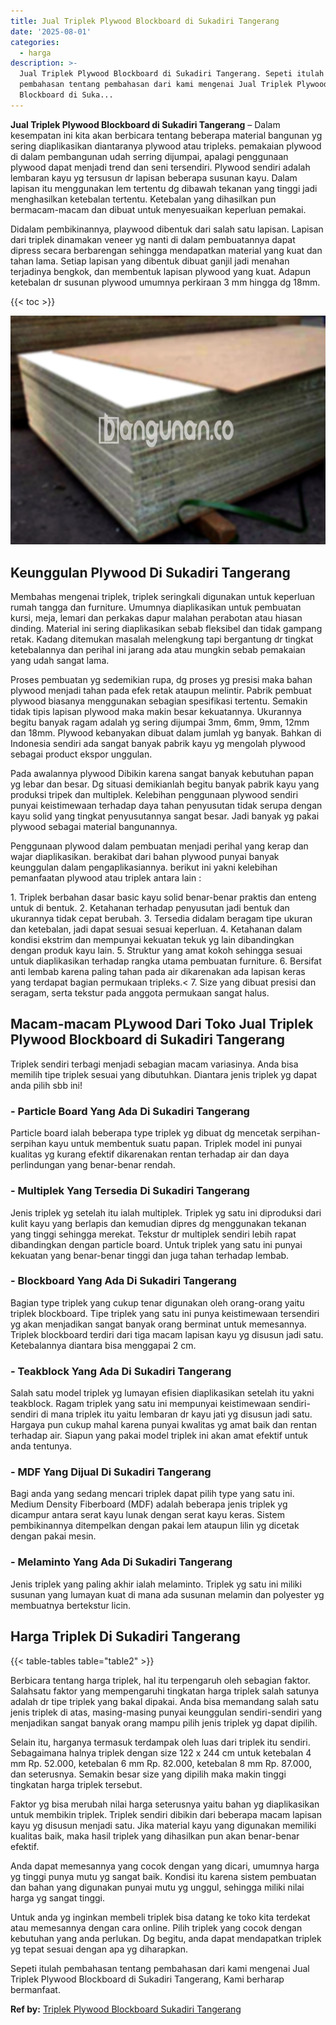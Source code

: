 ```yaml
---
title: Jual Triplek Plywood Blockboard di Sukadiri Tangerang
date: '2025-08-01'
categories:
  - harga
description: >-
  Jual Triplek Plywood Blockboard di Sukadiri Tangerang. Sepeti itulah
  pembahasan tentang pembahasan dari kami mengenai Jual Triplek Plywood
  Blockboard di Suka...
---
```


**Jual Triplek Plywood Blockboard di Sukadiri Tangerang** – Dalam kesempatan ini kita akan berbicara tentang beberapa material bangunan yg sering diaplikasikan diantaranya plywood atau tripleks. pemakaian plywood di dalam pembangunan udah serring dijumpai, apalagi penggunaan plywood dapat menjadi trend dan seni tersendiri. Plywood sendiri adalah lembaran kayu yg tersusun dr lapisan beberapa susunan kayu. Dalam lapisan itu menggunakan lem tertentu dg dibawah tekanan yang tinggi jadi menghasilkan ketebalan tertentu. Ketebalan yang dihasilkan pun bermacam-macam dan dibuat untuk menyesuaikan keperluan pemakai.

Didalam pembikinannya, playwood dibentuk dari salah satu lapisan. Lapisan dari triplek dinamakan veneer yg nanti di dalam pembuatannya dapat dipress secara berbarengan sehingga mendapatkan material yang kuat dan tahan lama. Setiap lapisan yang dibentuk dibuat ganjil jadi menahan terjadinya bengkok, dan membentuk lapisan plywood yang kuat. Adapun ketebalan dr susunan plywood umumnya perkiraan 3 mm hingga dg 18mm.

{{< toc >}}

![Jual Triplek Plywood Blockboard di Sukadiri Tangerang](/images/jual-triplek-murah-29.png)

## Keunggulan Plywood Di Sukadiri Tangerang

Membahas mengenai triplek, triplek seringkali digunakan untuk keperluan rumah tangga dan furniture. Umumnya diaplikasikan untuk pembuatan kursi, meja, lemari dan perkakas dapur malahan perabotan atau hiasan dinding. Material ini sering diaplikasikan sebab fleksibel dan tidak gampang retak. Kadang ditemukan masalah melengkung tapi bergantung dr tingkat ketebalannya dan perihal ini jarang ada atau mungkin sebab pemakaian yang udah sangat lama.

Proses pembuatan yg sedemikian rupa, dg proses yg presisi maka bahan plywood menjadi tahan pada efek retak ataupun melintir. Pabrik pembuat plywood biasanya menggunakan sebagian spesifikasi tertentu. Semakin tidak tipis lapisan plywood maka makin besar kekuatannya. Ukurannya begitu banyak ragam adalah yg sering dijumpai 3mm, 6mm, 9mm, 12mm dan 18mm. Plywood kebanyakan dibuat dalam jumlah yg banyak. Bahkan di Indonesia sendiri ada sangat banyak pabrik kayu yg mengolah plywood sebagai product ekspor unggulan.

Pada awalannya plywood Dibikin karena sangat banyak kebutuhan papan yg lebar dan besar. Dg situasi demikianlah begitu banyak pabrik kayu yang produksi tripek dan multiplek. Kelebihan penggunaan plywood sendiri punyai keistimewaan terhadap daya tahan penyusutan tidak serupa dengan kayu solid yang tingkat penyusutannya sangat besar. Jadi banyak yg pakai plywood sebagai material bangunannya.

Penggunaan plywood dalam pembuatan menjadi perihal yang kerap dan wajar diaplikasikan. berakibat dari bahan plywood punyai banyak keunggulan dalam pengaplikasiannya. berikut ini yakni kelebihan pemanfaatan plywood atau triplek antara lain :

1\. Triplek berbahan dasar basic kayu solid benar-benar praktis dan enteng untuk di bentuk. 2. Ketahanan terhadap penyusutan jadi bentuk dan ukurannya tidak cepat berubah. 3. Tersedia didalam beragam tipe ukuran dan ketebalan, jadi dapat sesuai sesuai keperluan. 4. Ketahanan dalam kondisi ekstrim dan mempunyai kekuatan tekuk yg lain dibandingkan dengan produk kayu lain. 5. Struktur yang amat kokoh sehingga sesuai untuk diaplikasikan terhadap rangka utama pembuatan furniture. 6. Bersifat anti lembab karena paling tahan pada air dikarenakan ada lapisan keras yang terdapat bagian permukaan tripleks.< 7. Size yang dibuat presisi dan seragam, serta tekstur pada anggota permukaan sangat halus.

## Macam-macam PLywood Dari Toko Jual Triplek Plywood Blockboard di Sukadiri Tangerang

Triplek sendiri terbagi menjadi sebagian macam variasinya. Anda bisa memilih tipe triplek sesuai yang dibutuhkan. Diantara jenis triplek yg dapat anda pilih sbb ini!

### \- Particle Board Yang Ada Di Sukadiri Tangerang

Particle board ialah beberapa type triplek yg dibuat dg mencetak serpihan-serpihan kayu untuk membentuk suatu papan. Triplek model ini punyai kualitas yg kurang efektif dikarenakan rentan terhadap air dan daya perlindungan yang benar-benar rendah.

### \- Multiplek Yang Tersedia Di Sukadiri Tangerang

Jenis triplek yg setelah itu ialah multiplek. Triplek yg satu ini diproduksi dari kulit kayu yang berlapis dan kemudian dipres dg menggunakan tekanan yang tinggi sehingga merekat. Tekstur dr multiplek sendiri lebih rapat dibandingkan dengan particle board. Untuk triplek yang satu ini punyai kekuatan yang benar-benar tinggi dan juga tahan terhadap lembab.

### \- Blockboard Yang Ada Di Sukadiri Tangerang

Bagian type triplek yang cukup tenar digunakan oleh orang-orang yaitu triplek blockboard. Tipe triplek yang satu ini punya keistimewaan tersendiri yg akan menjadikan sangat banyak orang berminat untuk memesannya. Triplek blockboard terdiri dari tiga macam lapisan kayu yg disusun jadi satu. Ketebalannya diantara bisa menggapai 2 cm.

### \- Teakblock Yang Ada Di Sukadiri Tangerang

Salah satu model triplek yg lumayan efisien diaplikasikan setelah itu yakni teakblock. Ragam triplek yang satu ini mempunyai keistimewaan sendiri-sendiri di mana triplek itu yaitu lembaran dr kayu jati yg disusun jadi satu. Hargaya pun cukup mahal karena punyai kwalitas yg amat baik dan rentan terhadap air. Siapun yang pakai model triplek ini akan amat efektif untuk anda tentunya.

### \- MDF Yang Dijual Di Sukadiri Tangerang

Bagi anda yang sedang mencari triplek dapat pilih type yang satu ini. Medium Density Fiberboard (MDF) adalah beberapa jenis triplek yg dicampur antara serat kayu lunak dengan serat kayu keras. Sistem pembikinannya ditempelkan dengan pakai lem ataupun lilin yg dicetak dengan pakai mesin.

### \- Melaminto Yang Ada Di Sukadiri Tangerang

Jenis triplek yang paling akhir ialah melaminto. Triplek yg satu ini miliki susunan yang lumayan kuat di mana ada susunan melamin dan polyester yg membuatnya bertekstur licin.

## Harga Triplek Di Sukadiri Tangerang

{{< table-tables table="table2" >}}

Berbicara tentang harga triplek, hal itu terpengaruh oleh sebagian faktor. Salahsatu faktor yang mempengaruhi tingkatan harga triplek salah satunya adalah dr tipe triplek yang bakal dipakai. Anda bisa memandang salah satu jenis triplek di atas, masing-masing punyai keunggulan sendiri-sendiri yang menjadikan sangat banyak orang mampu pilih jenis triplek yg dapat dipilih.

Selain itu, harganya termasuk terdampak oleh luas dari triplek itu sendiri. Sebagaimana halnya triplek dengan size 122 x 244 cm untuk ketebalan 4 mm Rp. 52.000, ketebalan 6 mm Rp. 82.000, ketebalan 8 mm Rp. 87.000, dan seterusnya. Semakin besar size yang dipilih maka makin tinggi tingkatan harga triplek tersebut.

Faktor yg bisa merubah nilai harga seterusnya yaitu bahan yg diaplikasikan untuk membikin triplek. Triplek sendiri dibikin dari beberapa macam lapisan kayu yg disusun menjadi satu. Jika material kayu yang digunakan memiliki kualitas baik, maka hasil triplek yang dihasilkan pun akan benar-benar efektif.

Anda dapat memesannya yang cocok dengan yang dicari, umumnya harga yg tinggi punya mutu yg sangat baik. Kondisi itu karena sistem pembuatan dan bahan yang digunakan punyai mutu yg unggul, sehingga miliki nilai harga yg sangat tinggi.

Untuk anda yg inginkan membeli triplek bisa datang ke toko kita terdekat atau memesannya dengan cara online. Pilih triplek yang cocok dengan kebutuhan yang anda perlukan. Dg begitu, anda dapat mendapatkan triplek yg tepat sesuai dengan apa yg diharapkan.

Sepeti itulah pembahasan tentang pembahasan dari kami mengenai Jual Triplek Plywood Blockboard di Sukadiri Tangerang, Kami berharap bermanfaat.

**Ref by:** [Triplek Plywood Blockboard Sukadiri Tangerang](https://id.wikipedia.org/wiki/Triplek)
